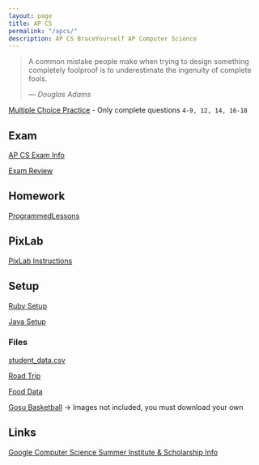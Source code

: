 ```yaml
---
layout: page
title: AP CS
permalink: "/apcs/"
description: AP CS BraceYourself AP Computer Science
---
```


> A common mistake people make when trying to design something completely foolproof is to underestimate the ingenuity of complete fools.
>
> &mdash; <cite>Douglas Adams</cite>

[Multiple Choice Practice](http://interactivepython.org/runestone/static/JavaReview/Tests/test1nt.html) - Only complete questions `4-9, 12, 14, 16-18`


## Exam

[AP CS Exam Info](/apcs/exam)

[Exam Review](http://interactivepython.org/runestone/static/JavaReview/index.html)

## Homework

[ProgrammedLessons](http://www.programmedlessons.org/Java9)

## PixLab

[PixLab Instructions](pixlab)

<!--<table class="table">
  <tr>
    <th>Chapter</th>
    <th>Quiz</th>
    <th>Exercises</th>
  </tr>
  <tr>
    <td>52</td>
    <td><i class="fas fa-check"></i></td>
    <td></td>
  </tr>
  <tr>
    <td>60</td>
    <td><i class="fas fa-check"></i></td>
    <td>1-5</td>
  </tr>
  <tr>
    <td>61</td>
    <td><i class="fas fa-check"></i></td>
    <td>1, 3, 5</td>
  </tr>
  <tr>
    <td>65</td>
    <td><i class="fas fa-check"></i></td>
    <td></td>
  </tr>
  <tr>
    <td>66</td>
    <td></td>
    <td>1, 2, 3</td>
  </tr>
  <tr>
    <td>67</td>
    <td></td>
    <td>1, 2, 3, 6</td>
  </tr>
</table>-->

## Setup

[Ruby Setup](/apcs/ruby_setup)

[Java Setup](/apcs/java_setup)

### Files

[student_data.csv](/public/files/apcs/student_data.csv)

[Road Trip](/public/files/apcs/RoadTrip.zip)

[Food Data](/public/files/apcs/Food.xlsx)

[Gosu Basketball](https://github.com/mvhs-apcs/basketball) -> Images not included, you must download your own

## Links

[Google Computer Science Summer Institute & Scholarship Info](https://students.googleblog.com/2018/01/showing-students-they-can-apply-for.html)

<!-- ## Labs

<div class="section" markdown="1">

[PixLab](/apcs/pixlab)

</div> -->